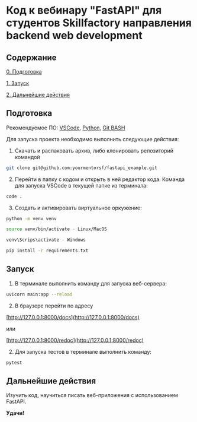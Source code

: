 # Код к вебинару "FastAPI" для студентов Skillfactory направления backend web development


## Содержание

[0. Подготовка](readme.md#Подготовка)

[1. Запуск](readme.md#Запуск)

[2. Дальнейшие действия](readme.md#Дальнейшие-действия)

## Подготовка

Рекомендуемое ПО:
[VSCode](https://code.visualstudio.com/), [Python](https://www.python.org/downloads/), [Git BASH](https://gitforwindows.org/)

Для запуска проекта необходимо выполнить следующие действия:

1. Скачать и распаковать архив, либо клонировать репозиторий командой

```bash
git clone git@github.com:yourmentorsf/fastapi_example.git
```

2. Перейти в папку с кодом и открыть в ней редактор кода. Команда для запуска VSCode в текущей папке из терминала:

```bash
code .
```

3. Создать и активировать виртуальное оркужение:

```bash
python -m venv venv

source venv/bin/activate - Linux/MacOS

venv\Scrips\activate - Windows

pip install -r requirements.txt
```


## Запуск

1. В терминале выполнить команду для запуска веб-сервера: 

```bash
uvicorn main:app --reload 
```


2. В браузере перейти по адресу 

[http://127.0.0.1:8000/docs](http://127.0.0.1:8000/docs)

или

[http://127.0.0.1:8000/redoc](http://127.0.0.1:8000/redoc)


2. Для запуска тестов в терминале выполнить команду: 

```bash
pytest
```

## Дальнейшие действия

Изучить код, научиться писать веб-приложения с использованием FastAPI.  

**Удачи!**